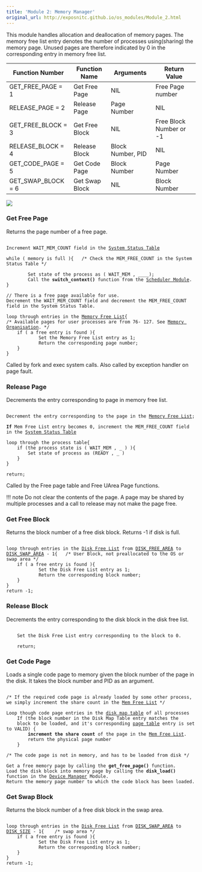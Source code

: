 ```yaml
---
title: 'Module 2: Memory Manager'
original_url: http://exposnitc.github.io/os_modules/Module_2.html
---
```


This module handles allocation and deallocation of memory pages. The memory free list entry denotes the number of processes using(sharing) the memory page. Unused pages are therefore indicated by 0 in the corresponding entry in memory free list.

|Function Number|Function Name|Arguments|Return Value|
|--- |--- |--- |--- |
|GET_FREE_PAGE = 1|Get Free Page|NIL|Free Page number|
|RELEASE_PAGE = 2|Release Page|Page Number|NIL|
|GET_FREE_BLOCK = 3|Get Free Block|NIL|Free Block Number or -1|
|RELEASE_BLOCK = 4|Release Block|Block Number, PID|NIL|
|GET_CODE_PAGE = 5|Get Code Page|Block Number|Page Number|
|GET_SWAP_BLOCK = 6|Get Swap Block|NIL|Block Number|


![](http://exposnitc.github.io//img/os-modules/MemoryManager.png)

### Get Free Page
Returns the page number of a free page.

<pre><code>
Increment WAIT_MEM_COUNT field in the <a href="../../os-design/mem-ds/#ss_table">System Status Table</a>

while ( memory is full ){   /* Check the MEM_FREE_COUNT in the System Status Table */

        Set state of the process as ( WAIT_MEM , ____);
        Call the <b>switch_context()</b> function from the <a href="../../modules/module-05/">Scheduler Module</a>.
}

// There is a free page available for use.
Decrement the WAIT_MEM_COUNT field and decrement the MEM_FREE_COUNT field in the System Status Table.

loop through entries in the <a href="../../os-design/mem-ds/#mem_free_list">Memory Free List</a>{
/* Available pages for user processes are from 76- 127. See <a href="../../os-implementation/">Memory Organisation</a>. */
    if ( a free entry is found ){
            Set the Memory Free List entry as 1;
            Return the corresponding page number;
    }
}
</code></pre>

Called by fork and exec system calls. Also called by exception handler on page fault. 

### Release Page 
Decrements the entry corresponding to page in memory free list.

<pre><code>
Decrement the entry corresponding to the page in the <a href="../../os-design/mem-ds/#mem_free_list">Memory Free List</a>;

<b>If</b> Mem Free List entry becomes 0, increment the MEM_FREE_COUNT field in the <a href="../../os-design/mem-ds/#ss_table">System Status Table</a>

loop through the process table{ 
    if (the process state is ( WAIT_MEM , _ ) ){
        Set state of process as (READY , _ )
    }
}

return;
</code></pre>
Called by the Free page table and Free UArea Page functions.

!!! note
    Do not clear the contents of the page. A page may be shared by multiple processes and a call to release may not make the page free.

### Get Free Block
Returns the block number of a free disk block. Returns -1 if disk is full.

<pre><code>
loop through entries in the <a href="../../os-design/disk-ds/#disk_free_list">Disk Free List</a> from <a href="../../support-tools/constants/">DISK_FREE_AREA</a> to <a href="../../support-tools/constants/">DISK_SWAP_AREA</a> - 1{ 	/* User Block, not preallocated to the OS or swap area */
    if ( a free entry is found ){
            Set the Disk Free List entry as 1;
            Return the corresponding block number;
    }
}
return -1;
</code></pre>

###  Release Block
Decrements the entry corresponding to the disk block in the disk free list.

<pre><code>
    Set the Disk Free List entry corresponding to the block to 0.
    
    return;
</code></pre>

### Get Code Page 
Loads a single code page to memory given the block number of the page in the disk. It takes the block number and PID as an argument.

<pre><code>
/* If the required code page is already loaded by some other process, we simply increment the share count in the <a href="../../os-design/mem-ds/#mem_free_list">Mem Free List</a> */

Loop though code page entries in the <a href="../../os-design/process-table/#disk_map_table">disk map table</a> of all processes
    If (the block number in the Disk Map Table entry matches the 
    block to be loaded, and it's corresponding <a href="../../os-design/process-table/#per_page_table">page table</a> entry is set to VALID) {
        <b>increment the share count</b> of the page in the <a href="../../os-design/mem-ds/#mem_free_list">Mem Free List</a>.
        return the physical page number
    }

/* The code page is not in memory, and has to be loaded from disk */

Get a free memory page by calling the <b>get_free_page()</b> function.
Load the disk block into memory page by calling the <b>disk_load()</b> function in the <a href="../../modules/module-04/">Device Manager</a> Module.
Return the memory page number to which the code block has been loaded.
</code></pre>

###  Get Swap Block
Returns the block number of a free disk block in the swap area.

<pre><code>
loop through entries in the <a href="../../os-design/disk-ds/#disk_free_list">Disk Free List</a> from <a href="../../support-tools/constants/">DISK_SWAP_AREA</a> to <a href="../../support-tools/constants/">DISK_SIZE</a> - 1{ 	/* swap area */
    if ( a free entry is found ){
            Set the Disk Free List entry as 1;
            Return the corresponding block number;
    }
}
return -1;
</code></pre>